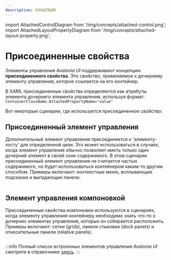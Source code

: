 ```yaml
---
description: КОНЦЕПЦИИ
---
```


import AttachedControlDiagram from '/img/concepts/attached-control.png';
import AttachedLayoutPropertyDiagram from '/img/concepts/attached-layout-property.png';

# Присоединенные свойства

Элементы управления _Avalonia UI_ поддерживают концепцию **присоединенного свойства**. Это свойство, применяемое к дочернему элементу управления, которое ссылается на его контейнер.

В XAML присоединенные свойства определяются как атрибуты элемента дочернего элемента управления, используя формат: `ContainerClassName.AttachedPropertyName="value"`

Вот некоторые сценарии, где используется присоединенное свойство:

## Присоединенный элемент управления

Дополнительный элемент управления присоединяется к 'элементу-хосту' для определенной цели. Это может использоваться в случаях, когда элемент управления обычно позволяет иметь только один дочерний элемент в своей зоне содержимого. В этом сценарии присоединенный элемент управления не считается частью содержимого, но будет использоваться контейнером каким-то другим способом. Примеры включают: контекстные меню, всплывающие подсказки и выпадающие панели.

<img src={AttachedControlDiagram} alt=""/>

## Элемент управления компоновкой

Присоединенные свойства компоновки используются в сценариях, когда элементу управления-контейнеру необходимо знать что-то о дочерних элементах управления, которые он собирается расположить. Примеры включают: сетки (grids), панели стыковки (dock panels) и относительные панели (relative panels).

<img src={AttachedLayoutPropertyDiagram} alt=""/>

:::info
Полный список встроенных элементов управления _Avalonia UI_ смотрите в справочнике [здесь](../reference/controls/).
:::


